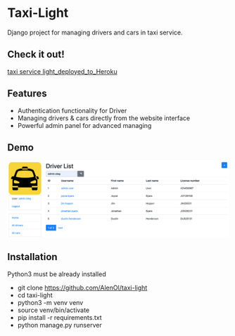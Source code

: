 # Taxi-Light

Django project for managing drivers and cars in taxi service.

## Check it out!

[taxi service light_deployed_to_Heroku](https://taxi-light.herokuapp.com/)

## Features

* Authentication functionality for Driver
* Managing drivers & cars directly from the website interface
* Powerful admin panel for advanced managing

## Demo

![Website Interface](taxi_screen.png)

## Installation

Python3 must be already installed

* git clone https://github.com/AlenOl/taxi-light
* cd taxi-light
* python3 -m venv venv
* source venv/bin/activate
* pip install -r requirements.txt
* python manage.py runserver
